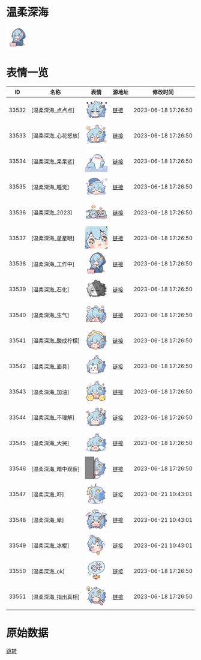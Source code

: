 # 温柔深海

<img src="./cover.png" height="60" alt="cover" />

# 表情一览

|ID|名称|表情|源地址|修改时间|
|----|----|----|----|----|
|33532|[温柔深海_点点点]|<img src="./pic/033532_%5B温柔深海_点点点%5D.png" height="60" alt="点点点"/>|[链接](https://i0.hdslb.com/bfs/garb/a4b2a9ea652ec69d1b52785f705d1119a1f537ec.png)|2023-06-18 17:26:50|
|33533|[温柔深海_心花怒放]|<img src="./pic/033533_%5B温柔深海_心花怒放%5D.png" height="60" alt="心花怒放"/>|[链接](https://i0.hdslb.com/bfs/garb/6961c18562c0e0a57b3581219c2a5260113b7d52.png)|2023-06-18 17:26:50|
|33534|[温柔深海_呆呆鲨]|<img src="./pic/033534_%5B温柔深海_呆呆鲨%5D.png" height="60" alt="呆呆鲨"/>|[链接](https://i0.hdslb.com/bfs/garb/2bc7d554295cf5c205ecc3ee5dc2c14c9c1c1d27.png)|2023-06-18 17:26:50|
|33535|[温柔深海_睡觉]|<img src="./pic/033535_%5B温柔深海_睡觉%5D.png" height="60" alt="睡觉"/>|[链接](https://i0.hdslb.com/bfs/garb/2fd9d2b54ba31695a6d65dd303b49ec21b37720e.png)|2023-06-18 17:26:50|
|33536|[温柔深海_2023]|<img src="./pic/033536_%5B温柔深海_2023%5D.png" height="60" alt="2023"/>|[链接](https://i0.hdslb.com/bfs/garb/66f0a67b6ec1240b82e9dd07dfd1bc9b72dbfad3.png)|2023-06-18 17:26:50|
|33537|[温柔深海_星星眼]|<img src="./pic/033537_%5B温柔深海_星星眼%5D.png" height="60" alt="星星眼"/>|[链接](https://i0.hdslb.com/bfs/garb/8e646b2ea1b44c490f8618a29be556edf14c434d.png)|2023-06-18 17:26:50|
|33538|[温柔深海_工作中]|<img src="./pic/033538_%5B温柔深海_工作中%5D.png" height="60" alt="工作中"/>|[链接](https://i0.hdslb.com/bfs/garb/f8e690ad730e6ee1bdb4aa6216417ca7ef265649.png)|2023-06-18 17:26:50|
|33539|[温柔深海_石化]|<img src="./pic/033539_%5B温柔深海_石化%5D.png" height="60" alt="石化"/>|[链接](https://i0.hdslb.com/bfs/garb/83c9520c4b59c698893af1e35d0b05223e69eced.png)|2023-06-18 17:26:50|
|33540|[温柔深海_生气]|<img src="./pic/033540_%5B温柔深海_生气%5D.png" height="60" alt="生气"/>|[链接](https://i0.hdslb.com/bfs/garb/4a26c1f88f3ecb95df3cc64608607a27511bed22.png)|2023-06-18 17:26:50|
|33541|[温柔深海_酸成柠檬]|<img src="./pic/033541_%5B温柔深海_酸成柠檬%5D.png" height="60" alt="酸成柠檬"/>|[链接](https://i0.hdslb.com/bfs/garb/261d6d0fbfc7e368722e9b6a7ff321b595efd0b9.png)|2023-06-18 17:26:50|
|33542|[温柔深海_面具]|<img src="./pic/033542_%5B温柔深海_面具%5D.png" height="60" alt="面具"/>|[链接](https://i0.hdslb.com/bfs/garb/1b33f982796ffada9573b80492f99950bc02961f.png)|2023-06-18 17:26:50|
|33543|[温柔深海_加油]|<img src="./pic/033543_%5B温柔深海_加油%5D.png" height="60" alt="加油"/>|[链接](https://i0.hdslb.com/bfs/garb/93e7c749e75fa1d9a8a3581f8a67331c91974e83.png)|2023-06-18 17:26:50|
|33544|[温柔深海_不理解]|<img src="./pic/033544_%5B温柔深海_不理解%5D.png" height="60" alt="不理解"/>|[链接](https://i0.hdslb.com/bfs/garb/e22ae99ba5d598f570dc7b764d5cba9b7299810f.png)|2023-06-18 17:26:50|
|33545|[温柔深海_大哭]|<img src="./pic/033545_%5B温柔深海_大哭%5D.png" height="60" alt="大哭"/>|[链接](https://i0.hdslb.com/bfs/garb/de495f52922d4cba5114bbb2baffe26e43b19a65.png)|2023-06-18 17:26:50|
|33546|[温柔深海_暗中观察]|<img src="./pic/033546_%5B温柔深海_暗中观察%5D.png" height="60" alt="暗中观察"/>|[链接](https://i0.hdslb.com/bfs/garb/b0ab063d87a5e5ab4f12cd94fc7d1ea1fef0af4f.png)|2023-06-18 17:26:50|
|33547|[温柔深海_吓]|<img src="./pic/033547_%5B温柔深海_吓%5D.png" height="60" alt="吓"/>|[链接](https://i0.hdslb.com/bfs/garb/ce9f4fd78320d25517f0cd9f1c9c34db096ea744.png)|2023-06-21 10:43:01|
|33548|[温柔深海_晕]|<img src="./pic/033548_%5B温柔深海_晕%5D.png" height="60" alt="晕"/>|[链接](https://i0.hdslb.com/bfs/garb/f07f1be5fa540e24f146e4e9215ab18794cc7710.png)|2023-06-21 10:43:01|
|33549|[温柔深海_冰棍]|<img src="./pic/033549_%5B温柔深海_冰棍%5D.png" height="60" alt="冰棍"/>|[链接](https://i0.hdslb.com/bfs/garb/5bdf30b96949cb672412538c8b3e5a7f6fbb7c43.png)|2023-06-21 10:43:01|
|33550|[温柔深海_ok]|<img src="./pic/033550_%5B温柔深海_ok%5D.png" height="60" alt="ok"/>|[链接](https://i0.hdslb.com/bfs/garb/d0e629973a15d2233064a3d2c1bbd02bc2f54e9e.png)|2023-06-18 17:26:50|
|33551|[温柔深海_指出真相]|<img src="./pic/033551_%5B温柔深海_指出真相%5D.png" height="60" alt="指出真相"/>|[链接](https://i0.hdslb.com/bfs/garb/90a453e40e15146efef0a1004969f4995a9a3ddd.png)|2023-06-18 17:26:50|

# 原始数据

[跳转](./raw.json)

